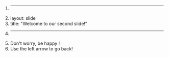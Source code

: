 1.	---
2.	layout: slide
3.	title: "Welcome to our second slide!"
4.	---
5.	Don't worry, be happy !
6.	Use the left arrow to go back!
